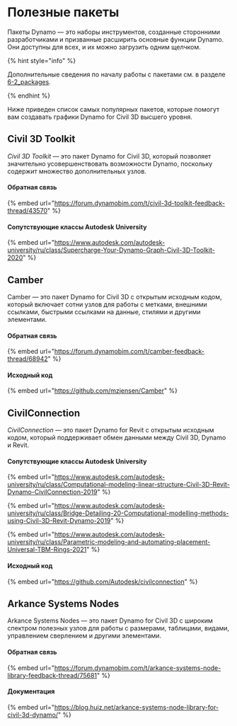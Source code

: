 # Полезные пакеты

Пакеты Dynamo — это наборы инструментов, созданные сторонними разработчиками и призванные расширить основные функции Dynamo. Они доступны для всех, и их можно загрузить одним щелчком.

{% hint style="info" %}

 Дополнительные сведения по началу работы с пакетами см. в разделе [6-2_packages](../6\_custom\_nodes\_and\_packages/6-2\_packages/ "mention"). 

{% endhint %}

Ниже приведен список самых популярных пакетов, которые помогут вам создавать графики Dynamo for Civil 3D высшего уровня.

## Civil 3D Toolkit

_Civil 3D Toolkit_ — это пакет Dynamo for Civil 3D, который позволяет значительно усовершенствовать возможности Dynamo, поскольку содержит множество дополнительных узлов.

#### Обратная связь

{% embed url="https://forum.dynamobim.com/t/civil-3d-toolkit-feedback-thread/43570" %}

#### Сопутствующие классы Autodesk University

{% embed url="https://www.autodesk.com/autodesk-university/ru/class/Supercharge-Your-Dynamo-Graph-Civil-3D-Toolkit-2020" %}

## Camber

Camber — это пакет Dynamo for Civil 3D с открытым исходным кодом, который включает сотни узлов для работы с метками, внешними ссылками, быстрыми ссылками на данные, стилями и другими элементами.

#### Обратная связь

{% embed url="https://forum.dynamobim.com/t/camber-feedback-thread/68942" %}

#### Исходный код

{% embed url="https://github.com/mzjensen/Camber" %}

## CivilConnection

_CivilConnection_ — это пакет Dynamo for Revit с открытым исходным кодом, который поддерживает обмен данными между Civil 3D, Dynamo и Revit.

#### Сопутствующие классы Autodesk University

{% embed url="https://www.autodesk.com/autodesk-university/ru/class/Computational-modeling-linear-structure-Civil-3D-Revit-Dynamo-CivilConnection-2019" %}

{% embed url="https://www.autodesk.com/autodesk-university/ru/class/Bridge-Detailing-20-Computational-modelling-methods-using-Civil-3D-Revit-Dynamo-2019" %}

{% embed url="https://www.autodesk.com/autodesk-university/ru/class/Parametric-modeling-and-automating-placement-Universal-TBM-Rings-2021" %}

#### Исходный код

{% embed url="https://github.com/Autodesk/civilconnection" %}

## Arkance Systems Nodes

Arkance Systems Nodes — это пакет Dynamo for Civil 3D с широким спектром полезных узлов для работы с размерами, таблицами, видами, управлением сверлением и другими элементами.

#### Обратная связь

{% embed url="https://forum.dynamobim.com/t/arkance-systems-node-library-feedback-thread/75681" %}

#### Документация

{% embed url="https://blog.huiz.net/arkance-systems-node-library-for-civil-3d-dynamo/" %}
